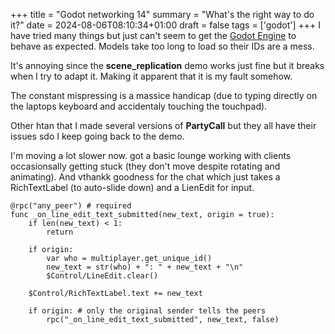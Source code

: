 +++
title = "Godot networking 14"
summary = "What's the right way to do it?"
date = 2024-08-06T08:10:34+01:00
draft = false
tags = ['godot']
+++
I have tried many things but just can't seem to get the [Godot Engine](https://godotengine.org/) to behave as expected. Models take too long to load so their IDs are a mess.

It's annoying since the **scene_replication** demo works just fine but it breaks when I try to adapt it. Making it apparent that it is my fault somehow.

The constant mispressing is a massice handicap (due to typing directly on the laptops keyboard and accidentaly touching the touchpad).

Other htan that I made several versions of **PartyCall** but they all have their issues sdo I keep going back to the demo.

I'm moving a lot slower now. got a basic lounge working with clients occasionsally getting stuck (they don't move despite rotating and animating). And vthankk goodness for the chat which just takes a RichTextLabel (to auto-slide down) and a LienEdit for input.

```
@rpc("any_peer") # required
func _on_line_edit_text_submitted(new_text, origin = true):
	if len(new_text) < 1:
		return

	if origin:
		var who = multiplayer.get_unique_id()
		new_text = str(who) + ": " + new_text + "\n"
		$Control/LineEdit.clear()

	$Control/RichTextLabel.text += new_text
	
	if origin: # only the original sender tells the peers
		rpc("_on_line_edit_text_submitted", new_text, false)
```
